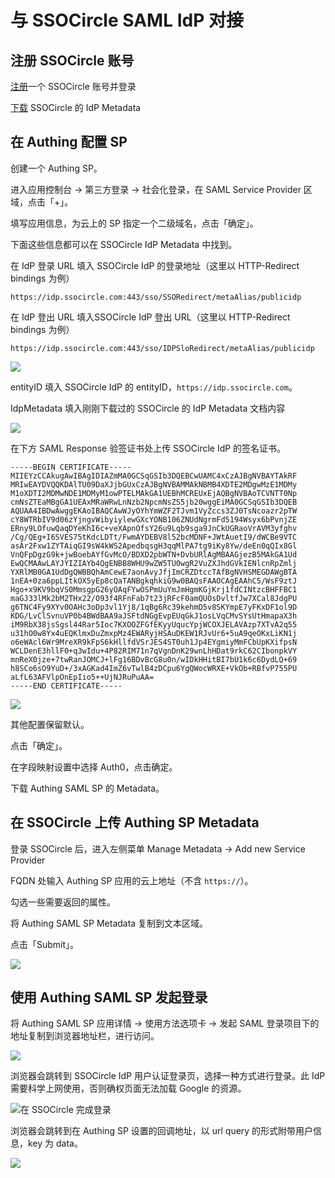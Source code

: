 # 与 SSOCircle SAML IdP 对接

## 注册 SSOCircle 账号

[注册](https://idp.ssocircle.com/sso/UI/Login)一个 SSOCircle 账号并登录

[下载](https://idp.ssocircle.com) SSOCircle 的 IdP Metadata

## 在 Authing 配置 SP

创建一个 Authing SP。

进入应用控制台 -&gt; 第三方登录 -&gt; 社会化登录，在 SAML Service Provider 区域，点击「+」。

填写应用信息，为云上的 SP 指定一个二级域名，点击「确定」。

下面这些信息都可以在 SSOCircle IdP Metadata 中找到。

在 IdP 登录 URL 填入 SSOCircle IdP 的登录地址（这里以 HTTP-Redirect bindings 为例）

`https://idp.ssocircle.com:443/sso/SSORedirect/metaAlias/publicidp`

在 IdP 登出 URL 填入SSOCircle IdP 登出 URL（这里以 HTTP-Redirect bindings 为例）

`https://idp.ssocircle.com:443/sso/IDPSloRedirect/metaAlias/publicidp`

![](../../../.gitbook/assets/image%20%28213%29.png)

entityID 填入 SSOCircle IdP 的 entityID，`https://idp.ssocircle.com`。

IdpMetadata 填入刚刚下载过的 SSOCircle 的 IdP Metadata 文档内容

![](../../../.gitbook/assets/image%20%2890%29.png)

在下方 SAML Response 验签证书处上传 SSOCircle IdP 的签名证书。

```text
-----BEGIN CERTIFICATE-----
MIIEYzCCAkugAwIBAgIDIAZmMA0GCSqGSIb3DQEBCwUAMC4xCzAJBgNVBAYTAkRF
MRIwEAYDVQQKDAlTU09DaXJjbGUxCzAJBgNVBAMMAkNBMB4XDTE2MDgwMzE1MDMy
M1oXDTI2MDMwNDE1MDMyM1owPTELMAkGA1UEBhMCREUxEjAQBgNVBAoTCVNTT0Np
cmNsZTEaMBgGA1UEAxMRaWRwLnNzb2NpcmNsZS5jb20wggEiMA0GCSqGSIb3DQEB
AQUAA4IBDwAwggEKAoIBAQCAwWJyOYhYmWZF2TJvm1VyZccs3ZJ0TsNcoazr2pTW
cY8WTRbIV9d06zYjngvWibyiylewGXcYONB106ZNUdNgrmFd5194Wsyx6bPvnjZE
ERny9LOfuwQaqDYeKhI6c+veXApnOfsY26u9Lqb9sga9JnCkUGRaoVrAVM3yfghv
/Cg/QEg+I6SVES75tKdcLDTt/FwmAYDEBV8l52bcMDNF+JWtAuetI9/dWCBe9VTC
asAr2Fxw1ZYTAiqGI9sW4kWS2ApedbqsgH3qqMlPA7tg9iKy8Yw/deEn0qQIx8Gl
VnQFpDgzG9k+jwBoebAYfGvMcO/BDXD2pbWTN+DvbURlAgMBAAGjezB5MAkGA1Ud
EwQCMAAwLAYJYIZIAYb4QgENBB8WHU9wZW5TU0wgR2VuZXJhdGVkIENlcnRpZmlj
YXRlMB0GA1UdDgQWBBQhAmCewE7aonAvyJfjImCRZDtccTAfBgNVHSMEGDAWgBTA
1nEA+0za6ppLItkOX5yEp8cQaTANBgkqhkiG9w0BAQsFAAOCAgEAAhC5/WsF9ztJ
Hgo+x9KV9bqVS0MmsgpG26yOAqFYwOSPmUuYmJmHgmKGjKrj1fdCINtzcBHFFBC1
maGJ33lMk2bM2THx22/O93f4RFnFab7t23jRFcF0amQUOsDvltfJw7XCal8JdgPU
g6TNC4Fy9XYv0OAHc3oDp3vl1Yj8/1qBg6Rc39kehmD5v8SKYmpE7yFKxDF1ol9D
KDG/LvClSvnuVP0b4BWdBAA9aJSFtdNGgEvpEUqGkJ1osLVqCMvSYsUtHmapaX3h
iM9RbX38jsSgsl44Rar5Ioc7KXOOZFGfEKyyUqucYpjWCOXJELAVAzp7XTvA2q55
u31hO0w8Yx4uEQKlmxDuZmxpMz4EWARyjHSAuDKEW1RJvUr6+5uA9qeOKxLiKN1j
o6eWAcl6Wr9MreXR9kFpS6kHllfdVSrJES4ST0uh1Jp4EYgmiyMmFCbUpKXifpsN
WCLDenE3hllF0+q3wIdu+4P82RIM71n7qVgnDnK29wnLhHDat9rkC62CIbonpkVY
mnReX0jze+7twRanJOMCJ+lFg16BDvBcG8u0n/wIDkHHitBI7bU1k6c6DydLQ+69
h8SCo6sO9YuD+/3xAGKad4ImZ6vTwlB4zDCpu6YgQWocWRXE+VkOb+RBfvP755PU
aLfL63AFVlpOnEpIio5++UjNJRuPuAA=
-----END CERTIFICATE-----
```

![](../../../.gitbook/assets/image%20%28137%29.png)

其他配置保留默认。

点击「确定」。

在字段映射设置中选择 Auth0，点击确定。

下载 Authing SAML SP 的 Metadata。

## 在 SSOCircle 上传 Authing SP Metadata

登录 SSOCircle 后，进入左侧菜单 Manage Metadata -&gt; Add new Service Provider

FQDN 处输入 Authing SP 应用的云上地址（不含 `https://`）。

勾选一些需要返回的属性。

将 Authing SAML SP Metadata 复制到文本区域。

点击「Submit」。

![](../../../.gitbook/assets/image%20%28228%29.png)

## 使用 Authing SAML SP 发起登录

将 Authing SAML SP 应用详情 -&gt; 使用方法选项卡 -&gt; 发起 SAML 登录项目下的地址复制到浏览器地址栏，进行访问。

![](../../../.gitbook/assets/image%20%28258%29.png)

浏览器会跳转到 SSOCircle IdP 用户认证登录页，选择一种方式进行登录。此 IdP 需要科学上网使用，否则确权页面无法加载 Google 的资源。

![&#x5728; SSOCircle &#x5B8C;&#x6210;&#x767B;&#x5F55;](../../../.gitbook/assets/image%20%2862%29.png)

浏览器会跳转到在 Authing SP 设置的回调地址，以 url query 的形式附带用户信息，key 为 data。

![](../../../.gitbook/assets/image%20%28178%29.png)

